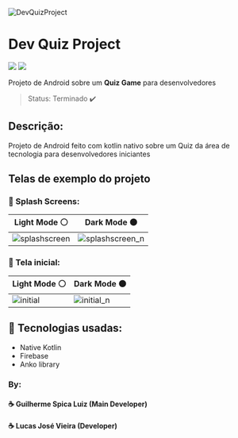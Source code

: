 ![DevQuizProject](https://user-images.githubusercontent.com/75824415/116601321-bfece680-a900-11eb-9f40-72cb3456f00b.png)

<h1>Dev Quiz Project</h1>

<a href="https://drive.google.com/file/d/1iTVCxUs452XnhqJbAMZ8pyBzg26TGZgP/view"><img src="https://user-images.githubusercontent.com/75824415/116610871-11e73980-a90c-11eb-8786-07946c67e0a5.png" /></a> <img src="https://user-images.githubusercontent.com/75824415/116613483-195c1200-a90f-11eb-9168-93753f14b52e.png"/> 

Projeto de Android sobre um **Quiz Game** para desenvolvedores

> Status: Terminado ✔️ 

<h2>Descrição:</h2>

Projeto de Android feito com kotlin nativo sobre um Quiz da área de tecnologia para desenvolvedores iniciantes

<h2>Telas de exemplo do projeto</h2>

<h3>📱 Splash Screens:</h3>

Light Mode ⚪| Dark Mode ⚫
-----------|----------
![splashscreen](https://user-images.githubusercontent.com/75824415/116605449-cf226300-a905-11eb-89bc-70b2e64509dd.gif) | ![splashscreen_n](https://user-images.githubusercontent.com/75824415/116605590-fa0cb700-a905-11eb-8ee6-f180b1cc6623.gif)

<h3>📱 Tela inicial:</h3>

Light Mode ⚪| Dark Mode ⚫
-----------|----------
![initial](https://user-images.githubusercontent.com/75824415/116607031-e06c6f00-a907-11eb-87de-20b8fc10eddc.gif) | ![initial_n](https://user-images.githubusercontent.com/75824415/116607313-350fea00-a908-11eb-8415-9c0e0eaf2ccf.gif)

<h2>📲 Tecnologias usadas:</h2>

+ Native Kotlin
+ Firebase
+ Anko library

<h3>By:</h3>

<h4>☕️ Guilherme Spica Luiz (Main Developer)</h4>
<h4>☕️ Lucas José Vieira (Developer)</h4>
